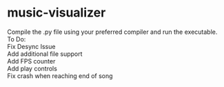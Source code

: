 # music-visualizer
Compile the .py file using your preferred compiler and run the executable.
To Do:  
Fix Desync Issue  
Add additional file support  
Add FPS counter  
Add play controls  
Fix crash when reaching end of song  
